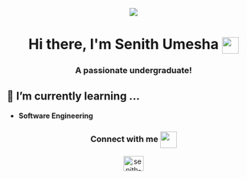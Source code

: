<p align="center">
<img src="https://user-images.githubusercontent.com/3369400/133268513-5bfe2f93-4402-42c9-a403-81c9e86934b6.jpeg" />
</p>
<div align="center">
  <h1 align="center">Hi there, I'm Senith Umesha <img align="center" src="https://github.com/rajput2107/rajput2107/blob/master/Assets/Hi.gif" height="33px" /></h1> 
</div>
<h3 align="center">A passionate undergraduate!</h3>

## 🌱 I’m currently learning ...
- **Software Engineering**

<div align="center">
  <h3 align="center">Connect with me <img align="center" src="https://github.com/rajput2107/rajput2107/blob/master/Assets/Handshake.gif" height="33px" /></h3> 
</div>
<p align="center">
<a href="https://linkedin.com/in/senith-umesha" target="blank"><img align="center" src="https://raw.githubusercontent.com/rahuldkjain/github-profile-readme-generator/master/src/images/icons/Social/linked-in-alt.svg" alt="senith-umesha" height="30" width="40" /></a>
</p>
